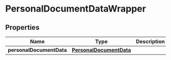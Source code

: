 

# PersonalDocumentDataWrapper


## Properties

| Name | Type | Description | Notes |
|------------ | ------------- | ------------- | -------------|
|**personalDocumentData** | [**PersonalDocumentData**](PersonalDocumentData.md) |  |  [optional] |



